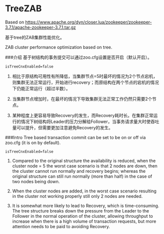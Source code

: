 # TreeZAB
Based on https://www.apache.org/dyn/closer.lua/zookeeper/zookeeper-3.7.1/apache-zookeeper-3.7.1.tar.gz

基于tree的ZAB集群性能优化。

ZAB cluster performance optimization based on tree.

###介绍
基于树结构的事务提交可以通过zoo.cfg设置是否开启（默认开启）。
```
isTreeCnxEnabled=false
```
1. 相比于原结构可用性有所降低，当集群节点=5时最坏的情况为2个节点宕机，则集群无法正常运行，开始进行recovery；而原结构在两个节点的宕机的情况下仍能正常运行（超过半数）。

2. 当集群节点增加时，在最坏的情况下导致集群无法正常工作仍然只需要2个节点。

3. 某种程度上更容易导致Recovery的发生，而Recovery耗时长。在集群正常运行的情况下树结构将Leader的压力分解给Follower，当事务请求量大时使吞吐量可以提升，但需要更加注意避免Recovery的发生。

###Intro
Tree based transaction commit can be set to be on or off via zoo.cfg (it is on by default).
```
isTreeCnxEnabled=false
```
1. Compared to the original structure the availability is reduced, when the cluster node = 5 the worst case scenario is that 2 nodes are down, then the cluster cannot run normally and recovery begins; whereas the original structure can still run normally (more than half) in the case of two nodes being down.

2. When the cluster nodes are added, in the worst case scenario resulting in the cluster not working properly still only 2 nodes are needed.

3. It is somewhat more likely to lead to Recovery, which is time-consuming. The tree structure breaks down the pressure from the Leader to the Follower in the normal operation of the cluster, allowing throughput to increase when there is a high volume of transaction requests, but more attention needs to be paid to avoiding Recovery.
